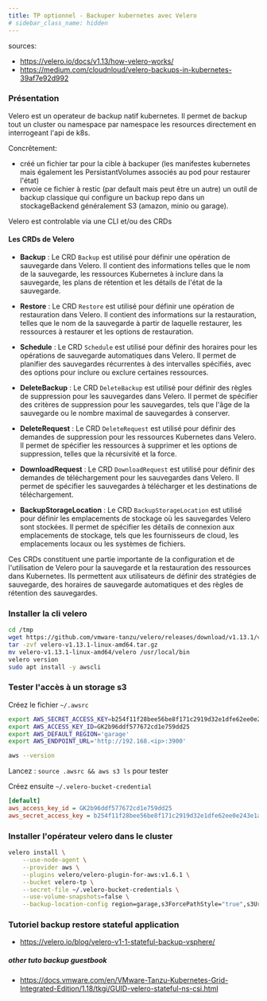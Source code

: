 ```yaml
---
title: TP optionnel - Backuper kubernetes avec Velero
# sidebar_class_name: hidden
---
```


sources: 

- https://velero.io/docs/v1.13/how-velero-works/
- https://medium.com/cloudnloud/velero-backups-in-kubernetes-39af7e92d992

### Présentation

Velero est un operateur de backup natif kubernetes. Il permet de backup tout un cluster ou namespace par namespace les resources directement en interrogeant l'api de k8s.

Concrêtement:

- créé un fichier tar pour la cible à backuper (les manifestes kubernetes mais également les PersistantVolumes associés au pod pour restaurer l'état)
- envoie ce fichier à restic (par default mais peut être un autre) un outil de backup classique qui configure un backup repo dans un stockageBackend généralement S3 (amazon, minio ou garage).

Velero est controlable via une CLI et/ou des CRDs

#### Les CRDs de Velero


- **Backup** : Le CRD `Backup` est utilisé pour définir une opération de sauvegarde dans Velero. Il contient des informations telles que le nom de la sauvegarde, les ressources Kubernetes à inclure dans la sauvegarde, les plans de rétention et les détails de l'état de la sauvegarde.

- **Restore** : Le CRD `Restore` est utilisé pour définir une opération de restauration dans Velero. Il contient des informations sur la restauration, telles que le nom de la sauvegarde à partir de laquelle restaurer, les ressources à restaurer et les options de restauration.

- **Schedule** : Le CRD `Schedule` est utilisé pour définir des horaires pour les opérations de sauvegarde automatiques dans Velero. Il permet de planifier des sauvegardes récurrentes à des intervalles spécifiés, avec des options pour inclure ou exclure certaines ressources.

- **DeleteBackup** : Le CRD `DeleteBackup` est utilisé pour définir des règles de suppression pour les sauvegardes dans Velero. Il permet de spécifier des critères de suppression pour les sauvegardes, tels que l'âge de la sauvegarde ou le nombre maximal de sauvegardes à conserver.

- **DeleteRequest** : Le CRD `DeleteRequest` est utilisé pour définir des demandes de suppression pour les ressources Kubernetes dans Velero. Il permet de spécifier les ressources à supprimer et les options de suppression, telles que la récursivité et la force.

- **DownloadRequest** : Le CRD `DownloadRequest` est utilisé pour définir des demandes de téléchargement pour les sauvegardes dans Velero. Il permet de spécifier les sauvegardes à télécharger et les destinations de téléchargement.

- **BackupStorageLocation** : Le CRD `BackupStorageLocation` est utilisé pour définir les emplacements de stockage où les sauvegardes Velero sont stockées. Il permet de spécifier les détails de connexion aux emplacements de stockage, tels que les fournisseurs de cloud, les emplacements locaux ou les systèmes de fichiers.

Ces CRDs constituent une partie importante de la configuration et de l'utilisation de Velero pour la sauvegarde et la restauration des ressources dans Kubernetes. Ils permettent aux utilisateurs de définir des stratégies de sauvegarde, des horaires de sauvegarde automatiques et des règles de rétention des sauvegardes.


### Installer la cli velero

```sh
cd /tmp
wget https://github.com/vmware-tanzu/velero/releases/download/v1.13.1/velero-v1.13.1-linux-amd64.tar.gz
tar -zvf velero-v1.13.1-linux-amd64.tar.gz
mv velero-v1.13.1-linux-amd64/velero /usr/local/bin
velero version
sudo apt install -y awscli
```

### Tester l'accès à un storage s3

Créez le fichier `~/.awsrc`

```sh
export AWS_SECRET_ACCESS_KEY=b254f11f28bee56be8f171c2919d32e1dfe62ee0e243e1aca0b989f6ebf0cecd
export AWS_ACCESS_KEY_ID=GK2b96ddf577672cd1e759dd25
export AWS_DEFAULT_REGION='garage'
export AWS_ENDPOINT_URL='http://192.168.<ip>:3900'

aws --version
```

Lancez : `source .awsrc && aws s3 ls` pour tester

Créez ensuite `~/.velero-bucket-credential`

```ini
[default]
aws_access_key_id = GK2b96ddf577672cd1e759dd25
aws_secret_access_key = b254f11f28bee56be8f171c2919d32e1dfe62ee0e243e1aca0b989f6ebf0cecd

```

### Installer l'opérateur velero dans le cluster

```sh
velero install \
    --use-node-agent \
    --provider aws \
    --plugins velero/velero-plugin-for-aws:v1.6.1 \
    --bucket velero-tp \
    --secret-file ~/.velero-bucket-credentials \
    --use-volume-snapshots=false \
    --backup-location-config region=garage,s3ForcePathStyle="true",s3Url=http://192.168.1.167:3900
```


### Tutoriel backup restore stateful application


- https://velero.io/blog/velero-v1-1-stateful-backup-vsphere/


##### other tuto backup guestbook
- https://docs.vmware.com/en/VMware-Tanzu-Kubernetes-Grid-Integrated-Edition/1.18/tkgi/GUID-velero-stateful-ns-csi.html
